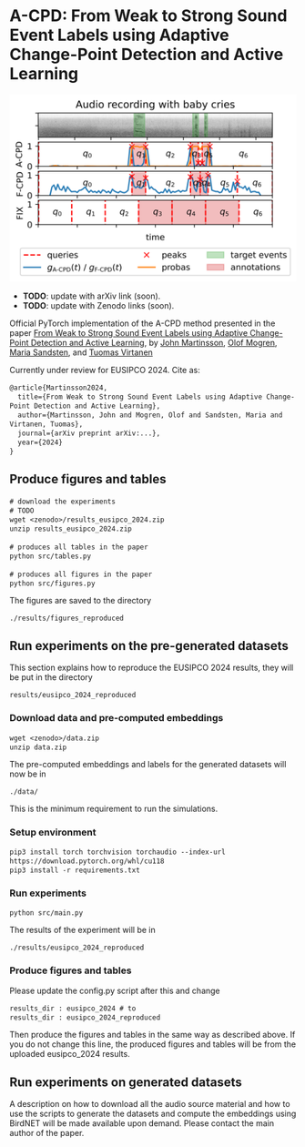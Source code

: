 # A-CPD: From Weak to Strong Sound Event Labels using Adaptive Change-Point Detection and Active Learning

![Figure 2](results/figures/figure_2.png)

- __TODO__: update with arXiv link (soon).
- __TODO__: update with Zenodo links (soon).

Official PyTorch implementation of the A-CPD method presented in the paper [From Weak to Strong Sound Event Labels using Adaptive Change-Point Detection and Active Learning](https://arxiv.org), by [John Martinsson](https://johnmartinsson.github.io), [Olof Mogren](https://mogren.one), [Maria Sandsten](https://www.maths.lu.se/english/research/staff/mariasandsten/), and [Tuomas Virtanen](https://homepages.tuni.fi/tuomas.virtanen/)

Currently under review for EUSIPCO 2024. Cite as:

    @article{Martinsson2024,
      title={From Weak to Strong Sound Event Labels using Adaptive Change-Point Detection and Active Learning},
      author={Martinsson, John and Mogren, Olof and Sandsten, Maria and Virtanen, Tuomas},
      journal={arXiv preprint arXiv:...},
      year={2024}
    }

## Produce figures and tables
    # download the experiments
    # TODO
    wget <zenodo>/results_eusipco_2024.zip
    unzip results_eusipco_2024.zip

    # produces all tables in the paper
    python src/tables.py

    # produces all figures in the paper
    python src/figures.py

The figures are saved to the directory

    ./results/figures_reproduced

## Run experiments on the pre-generated datasets
This section explains how to reproduce the EUSIPCO 2024 results, they will be put in the directory

    results/eusipco_2024_reproduced

### Download data and pre-computed embeddings

    wget <zenodo>/data.zip
    unzip data.zip
    
The pre-computed embeddings and labels for the generated datasets will now be in

    ./data/
    
This is the minimum requirement to run the simulations.

### Setup environment

    pip3 install torch torchvision torchaudio --index-url https://download.pytorch.org/whl/cu118
    pip3 install -r requirements.txt

### Run experiments

    python src/main.py

The results of the experiment will be in

    ./results/eusipco_2024_reproduced

### Produce figures and tables

Please update the config.py script after this and change

    results_dir : eusipco_2024 # to
    results_dir : eusipco_2024_reproduced

Then produce the figures and tables in the same way as described above. If you do not change this line, the produced figures and tables will be from the uploaded eusipco_2024 results.

## Run experiments on generated datasets
A description on how to download all the audio source material and how to use the scripts to generate the datasets and compute the embeddings using BirdNET will be made available upon demand. Please contact the main author of the paper.
